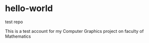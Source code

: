 # hello-world
test repo

This is a test account for my Computer Graphics project on faculty of Mathematics
